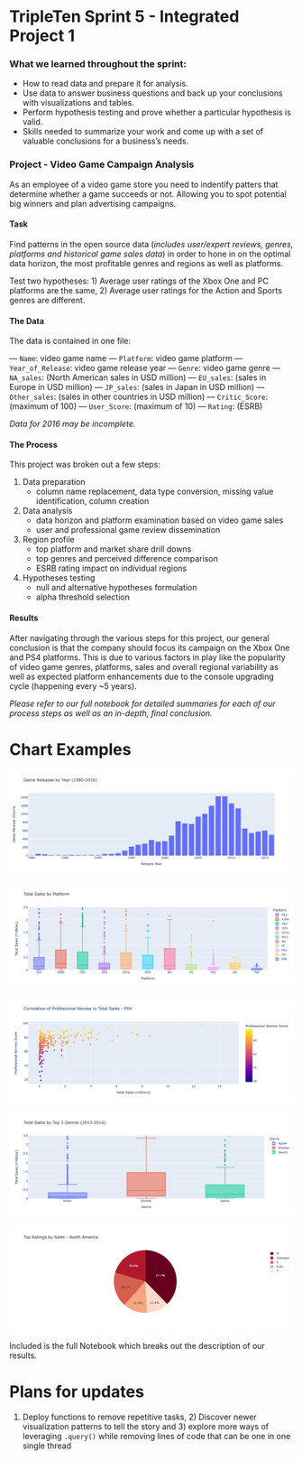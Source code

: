 # TripleTen Sprint 5 - Integrated Project 1

### What we learned throughout the sprint:

- How to read data and prepare it for analysis.
- Use data to answer business questions and back up your conclusions with visualizations and tables.
- Perform hypothesis testing and prove whether a particular hypothesis is valid.
- Skills needed to summarize your work and come up with a set of valuable conclusions for a business’s needs.

### Project - Video Game Campaign Analysis

As an employee of a video game store you need to indentify patters that determine whether a game succeeds or not. Allowing you to spot potential big winners and plan advertising campaigns. 

#### Task

Find patterns in the open source data (*includes user/expert reviews, genres, platforms and historical game sales data*) in order to hone in on the optimal data horizon, the most profitable genres and regions as well as platforms. 

Test two hypotheses: 1) Average user ratings of the Xbox One and PC platforms are the same, 2) Average user ratings for the Action and Sports genres are different.

#### The Data

The data is contained in one file:

— `Name`: video game name
— `Platform`: video game platform
— `Year_of_Release`: video game release year
— `Genre`: video game genre
— `NA_sales`: (North American sales in USD million) 
— `EU_sales`: (sales in Europe in USD million) 
— `JP_sales`: (sales in Japan in USD million) 
— `Other_sales`: (sales in other countries in USD million) 
— `Critic_Score`: (maximum of 100) 
— `User_Score`: (maximum of 10) 
— `Rating`: (ESRB)

*Data for 2016 may be incomplete.*

#### The Process

This project was broken out a few steps:

1) Data preparation
    - column name replacement, data type conversion, missing value identification, column creation
2) Data analysis
    - data horizon and platform examination based on video game sales
    - user and professional game review dissemination 
3) Region profile
    - top platform and market share drill downs
    - top genres and perceived difference comparison
    - ESRB rating impact on individual regions
4) Hypotheses testing
    - null and alternative hypotheses formulation
    - alpha threshold selection

#### Results

After navigating through the various steps for this project, our general conclusion is that the company should focus its campaign on the Xbox One and PS4 platforms. This is due to various factors in play like the popularity of video game genres, platforms, sales and overall regional variability as well as expected platform enhancements due to the console upgrading cycle (happening every ~5 years).

*Please refer to our full notebook for detailed summaries for each of our process steps as well as an in-depth, final conclusion.*

# Chart Examples

![Alt text](newplot.png)

![Alt text](newplot2.png)

![Alt text](newplot3.png)

![Alt text](newplot4.png)

![Alt text](newplot5.png)

Included is the full Notebook which breaks out the description of our results.

# Plans for updates

1) Deploy functions to remove repetitive tasks, 2) Discover newer visualization patterns to tell the story and 3) explore more ways of leveraging `.query()` while removing lines of code that can be one in one single thread
    
